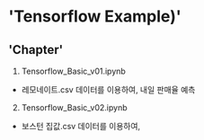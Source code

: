 'Tensorflow Example)'
=====

'Chapter'
-----
01. Tensorflow_Basic_v01.ipynb  
- 레모네이트.csv 데이터를 이용하여, 내일 판매율 예측  
  
02. Tensorflow_Basic_v02.ipynb  
- 보스턴 집값.csv 데이터를 이용하여,



